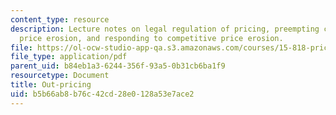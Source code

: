 ```yaml
---
content_type: resource
description: Lecture notes on legal regulation of pricing, preempting competitive
  price erosion, and responding to competitive price erosion.
file: https://ol-ocw-studio-app-qa.s3.amazonaws.com/courses/15-818-pricing-spring-2010/b5b66ab8b76c42cd28e0128a53e7ace2_MIT15_818S10_lec07.pdf
file_type: application/pdf
parent_uid: b84eb1a3-6244-356f-93a5-0b31cb6ba1f9
resourcetype: Document
title: Out-pricing
uid: b5b66ab8-b76c-42cd-28e0-128a53e7ace2
---
```

